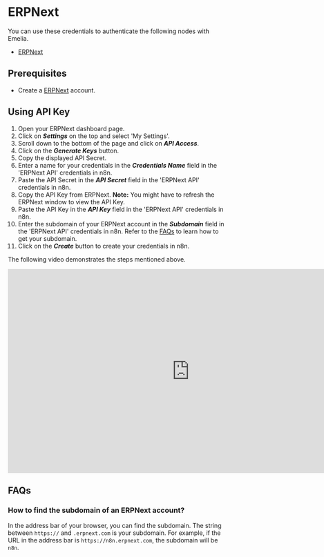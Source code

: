 # ERPNext

You can use these credentials to authenticate the following nodes with Emelia.

- [ERPNext](/integrations/builtin/app-nodes/n8n-nodes-base.erpNext/)

## Prerequisites

- Create a [ERPNext](https://erpnext.com) account.

## Using API Key

1. Open your ERPNext dashboard page.
2. Click on ***Settings*** on the top and select 'My Settings'.
3. Scroll down to the bottom of the page and click on ***API Access***.
4. Click on the ***Generate Keys*** button.
5. Copy the displayed API Secret.
6. Enter a name for your credentials in the ***Credentials Name*** field in the 'ERPNext API' credentials in n8n.
7. Paste the API Secret in the ***API Secret*** field in the 'ERPNext API' credentials in n8n.
8. Copy the API Key from ERPNext.
**Note:** You might have to refresh the ERPNext window to view the API Key.
9. Paste the API Key in the ***API Key*** field in the 'ERPNext API' credentials in n8n.
10. Enter the subdomain of your ERPNext account in the ***Subdomain*** field in the 'ERPNext API' credentials in n8n. Refer to the [FAQs](#how-to-find-the-subdomain-of-an-erpnext-account) to learn how to get your subdomain.
11. Click on the ***Create*** button to create your credentials in n8n.

The following video demonstrates the steps mentioned above.

<div class="video-container">
<iframe width="840" height="472.5" src="https://www.youtube.com/embed/Q12DmHS3FL4" frameborder="0" allow="accelerometer; autoplay; clipboard-write; encrypted-media; gyroscope; picture-in-picture" allowfullscreen></iframe>
</div>

## FAQs

### How to find the subdomain of an ERPNext account?

In the address bar of your browser, you can find the subdomain. The string between `https://` and `.erpnext.com` is your subdomain. For example, if the URL in the address bar is `https://n8n.erpnext.com`, the subdomain will be `n8n`.
